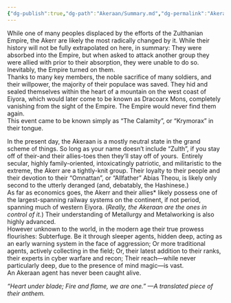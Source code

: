 ```yaml
---
{"dg-publish":true,"dg-path":"Akeraan/Summary.md","dg-permalink":"Akeraan/Summary","permalink":"/Akeraan/Summary/"}
---
```


While one of many peoples displaced by the efforts of the Zulthanian Empire, the Akerr are likely the most radically changed by it. While their history will not be fully extrapolated on here, in summary: They were absorbed into the Empire, but when asked to attack another group they were allied with prior to their absorption, they were unable to do so.  
Inevitably, the Empire turned on them.  
Thanks to many key members, the noble sacrifice of many soldiers, and their willpower, the majority of their populace was saved. They hid and sealed themselves within the heart of a mountain on the west coast of Eiyora, which would later come to be known as Dracoarx Mons, completely vanishing from the sight of the Empire. The Empire would never find them again.  
This event came to be known simply as “The Calamity”, or “Krymorax” in their tongue.

In the present day, the Akeraan is a mostly neutral state in the grand scheme of things. So long as your name doesn’t include “Zulth”, if you stay off of their-and their allies-toes then they’ll stay off of yours. 
Entirely secular, highly family-oriented, intoxicatingly patriotic, and militaristic to the extreme, the Akerr are a tightly-knit group. Their loyalty to their people and their devotion to their “Omnattan”, or “Allfather” Abias Theou, is likely only second to the utterly deranged (and, debatably, the Hashinese.)  
As far as economics goes, the Akerr and their allies* likely possess one of the largest-spanning railway systems on the continent, if not period, spanning much of western Eiyora. (*Really, the Akeraan are the ones in control of it.*) Their understanding of Metallurgy and Metalworking is also highly advanced.  
However unknown to the world, in the modern age their true prowess flourishes: Subterfuge. Be it through sleeper agents, hidden deep, acting as an early warning system in the face of aggression; Or more traditional agents, actively collecting in the field; Or, their latest addition to their ranks, their experts in cyber warfare and recon; Their reach—while never particularly deep, due to the presence of mind magic—is vast.  
An Akeraan agent has never been caught alive.

*“Heart under blade; Fire and flame, we are one.” —A translated piece of their anthem.*